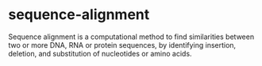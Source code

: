 # sequence-alignment
Sequence alignment is a computational method to find similarities between two or more DNA, RNA or protein sequences, by identifying insertion, deletion, and substitution of nucleotides or amino acids.
